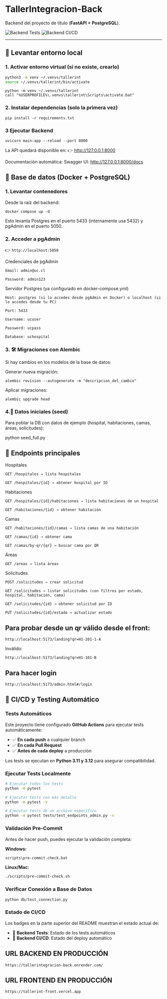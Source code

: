 # TallerIntegracion-Back

Backend del proyecto de título (**FastAPI + PostgreSQL**).

![Backend Tests](https://github.com/TomasArancibia/TallerInt-Front/workflows/Backend%20Tests/badge.svg)
![Backend CI/CD](https://github.com/TomasArancibia/TallerInt-Front/workflows/Backend%20CI%2FCD/badge.svg)

---

## 🚀 Levantar entorno local

### 1. Activar entorno virtual (si no existe, crearlo)
```bash
python3 -m venv ~/.venvs/tallerint
source ~/.venvs/tallerint/bin/activate
```
```CMD
python -m venv ~/.venvs/tallerint
call "%USERPROFILE%\.venvs\tallerint\Scripts\activate.bat"
```

### 2. Instalar dependencias (solo la primera vez)
```pip install -r requirements.txt```

### 3 Ejecutar Backend
```uvicorn main:app --reload --port 8000```

La API quedará disponible en:
👉 http://127.0.0.1:8000

Documentación automática:
Swagger UI: http://127.0.0.1:8000/docs

## 🐳 Base de datos (Docker + PostgreSQL)
### 1. Levantar contenedores

Desde la raíz del backend:

```docker compose up -d```


Esto levanta Postgres en el puerto 5433 (internamente usa 5432) y pgAdmin en el puerto 5050.

### 2. Acceder a pgAdmin

👉 ```http://localhost:5050```

Credenciales de pgAdmin

```
Email: admin@uc.cl

Password: admin123
```

Servidor Postgres (ya configurado en docker-compose.yml)
```
Host: postgres (si lo accedes desde pgAdmin en Docker) o localhost (si lo accedes desde tu PC)

Port: 5433

Username: ucuser

Password: ucpass

Database: uchospital
```

### 3. 🛠 Migraciones con Alembic

Si hay cambios en los modelos de la base de datos:

Generar nueva migración:

```
alembic revision --autogenerate -m "descripcion_del_cambio"
```

Aplicar migraciones:

```
alembic upgrade head
```

### 4.🌱 Datos iniciales (seed)

Para poblar la DB con datos de ejemplo (hospital, habitaciones, camas, áreas, solicitudes):

python seed_full.py

## 📌 Endpoints principales

Hospitales
```
GET /hospitales → lista hospitales

GET /hospitales/{id} → obtener hospital por ID
```
Habitaciones
```
GET /hospitales/{id}/habitaciones → lista habitaciones de un hospital

GET /habitaciones/{id} → obtener habitación
```
Camas
```
GET /habitaciones/{id}/camas → lista camas de una habitación

GET /camas/{id} → obtener cama

GET /camas/by-qr/{qr} → buscar cama por QR
```
Áreas
```
GET /areas → lista áreas
```
Solicitudes
```
POST /solicitudes → crear solicitud

GET /solicitudes → listar solicitudes (con filtros por estado, hospital, habitación, cama)

GET /solicitudes/{id} → obtener solicitud por ID

PUT /solicitudes/{id}/estado → actualizar estado
```

## Para probar desde un qr válido desde el front:
```
http://localhost:5173/landing?qr=H1-201-1-A
```
Inválido:
```
http://localhost:5173/landing?qr=H1-101-B
```
## Para hacer login
```
http://localhost:5173/admin.html#/login
```

## 🚀 CI/CD y Testing Automático

### Tests Automáticos

Este proyecto tiene configurado **GitHub Actions** para ejecutar tests automáticamente:

- ✅ **En cada push** a cualquier branch
- ✅ **En cada Pull Request**
- ✅ **Antes de cada deploy** a producción

Los tests se ejecutan en **Python 3.11 y 3.12** para asegurar compatibilidad.

### Ejecutar Tests Localmente

```bash
# Ejecutar todos los tests
python -m pytest

# Ejecutar tests con más detalle
python -m pytest -v

# Ejecutar tests de un archivo específico
python -m pytest tests/test_endpoints_admin.py -v
```

### Validación Pre-Commit

Antes de hacer push, puedes ejecutar la validación completa:

**Windows:**
```cmd
scripts\pre-commit-check.bat
```

**Linux/Mac:**
```bash
./scripts/pre-commit-check.sh
```

### Verificar Conexión a Base de Datos

```bash
python db/test_connection.py
```

### Estado de CI/CD

Los badges en la parte superior del README muestran el estado actual de:
- 🧪 **Backend Tests**: Estado de los tests automáticos
- 🚀 **Backend CI/CD**: Estado del deploy automático

## URL BACKEND EN PRODUCCIÓN
```
https://tallerintegracion-back.onrender.com/
```

## URL FRONTEND EN PRODUCCIÓN
```
https://tallerint-front.vercel.app
```